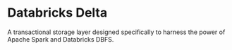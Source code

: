 # Databricks Delta

A transactional storage layer designed specifically to harness the power of Apache Spark and Databricks DBFS.
